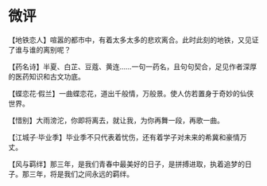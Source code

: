 # 微评

【地铁恋人】喧嚣的都市中，有着太多太多的悲欢离合。此时此刻的地铁，又见证了谁与谁的离别呢？ 

【药名诗】半夏、白芷、豆蔻、黄连……一句一药名，且句句契合，足见作者深厚的医药知识和古文功底。 

【蝶恋花·假兰】一曲蝶恋花，道出千般情，万般景。使人仿若置身于奇妙的仙侠世界。 

【惜别】大雨滂沱，你即将离去，就让我，为你再舞一段，再歌一曲。 

【江城子·毕业季】毕业季不只代表着忧伤，还有着学子对未来的希冀和豪情万丈。 

【风与羁绊】那三年，是我们青春中最美好的日子，是拼搏进取，执着追梦的日子。那三年，将是我们之间永远的羁绊。